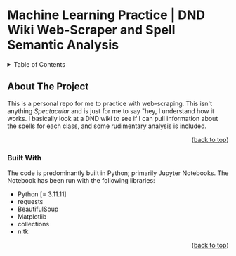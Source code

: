 # Machine Learning Practice | DND Wiki Web-Scraper and Spell Semantic Analysis

<!-- Credit to: https://github.com/othneildrew/Best-README-Template/blob/main/README.md for the Template <3 -->
<!-- Improved compatibility of back to top link: See: https://github.com/othneildrew/Best-README-Template/pull/73 -->
<a id="readme-top"></a>
<!--
*** Thanks for checking out the Best-README-Template. If you have a suggestion
*** that would make this better, please fork the repo and create a pull request
*** or simply open an issue with the tag "enhancement".
*** Don't forget to give the project a star!
*** Thanks again! Now go create something AMAZING! :D
-->

<!-- TABLE OF CONTENTS -->
<details>
  <summary>Table of Contents</summary>
  <ol>
    <li>
      <a href="#about-the-project">About The Project</a>
      <ul>
        <li><a href="#built-with">Built With</a></li>
      </ul>
    </li>
  </ol>
</details>



<!-- ABOUT THE PROJECT -->
## About The Project

This is a personal repo for me to practice with web-scraping. This isn't anything *Spectacular* and is just for me to say "hey, I understand how it works.
I basically look at a DND wiki to see if I can pull information about the spells for each class, and some rudimentary analysis is included.


<p align="right">(<a href="#readme-top">back to top</a>)</p>



### Built With
The code is predominantly built in Python; primarily Jupyter Notebooks.
The Notebook has been run with the following libraries:
* Python [= 3.11.11]
* requests
* BeautifulSoup
* Matplotlib
* collections
* nltk
<p align="right">(<a href="#readme-top">back to top</a>)</p>


